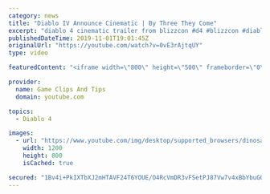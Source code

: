 ```yaml
---
category: news
title: "Diablo IV Announce Cinematic | By Three They Come"
excerpt: "diablo 4 cinematic trailer from blizzcon #d4 #blizzcon #diablo."
publishedDateTime: 2019-11-01T19:01:45Z
originalUrl: "https://youtube.com/watch?v=0vE3rAjtqUY"
type: video

featuredContent: "<iframe width=\"800\" height=\"500\" frameborder=\"0\" src=\"https://www.youtube.com/embed/0vE3rAjtqUY\" allow=\"accelerometer; autoplay; encrypted-media; gyroscope; picture-in-picture\" allowfullscreen></iframe>"

provider:
  name: Game Clips And Tips
  domain: youtube.com

topics:
  - Diablo 4

images:
  - url: "https://www.youtube.com/img/desktop/supported_browsers/dinosaur.png"
    width: 1200
    height: 800
    isCached: true

secured: "1Bv4i+PkIXTbXJ2mHTAVF24T6YOUE/O4RcVmDR3vFSetPJ87Vw7v4xBbYbuGOFCi3X768R17NWX5Ll13+Vr+3sms2KPXvmZg+ceXrDLWqmctfvVgrIuP7rzDJVqYeQr0SSQYlkZImVQJhAV94WpT8Rj5RJ0+eJtnPgeaaPBwXKpd1qIXuh+7oNazv+9D/omvzMf3fHZ3LrC6x9XfxXkkKi+sE2b83qmPkwDuZ/pTFQnlI0dY0M7l7YmQ3m7L9Fi7xRuuZ6HyGH1k9fftcC6P45G2FKAQAIrlfHew0G+9MSGL/uAvliDKs9SuIkQoUsfmq0RiJ/oEEjPI3kwzmLv9P27q4CnK5U2vLH3EnO8o6SfqCdWr981CSWHGUmpKml8DssbWsAZYl0AFp449qS4vuQ==;qeUegQ/yxQWbwa9KqNGggQ=="
---
```


